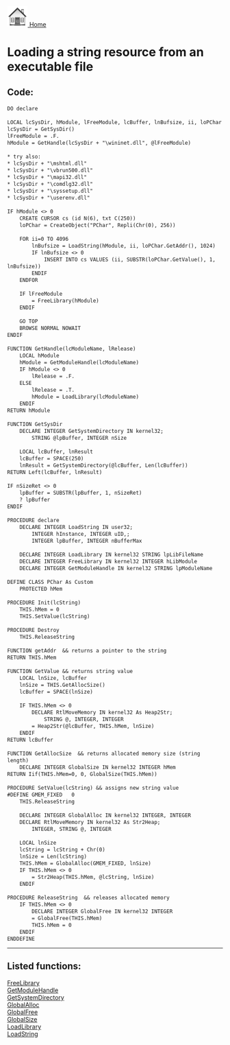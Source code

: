 [<img src="../images/home.png"> Home ](https://github.com/VFPX/Win32API)  

# Loading a string resource from an executable file

## Code:
```foxpro  
DO declare

LOCAL lcSysDir, hModule, lFreeModule, lcBuffer, lnBufsize, ii, loPChar
lcSysDir = GetSysDir()
lFreeModule = .F.
hModule = GetHandle(lcSysDir + "\wininet.dll", @lFreeModule)

* try also:
* lcSysDir + "\mshtml.dll"
* lcSysDir + "\vbrun500.dll"
* lcSysDir + "\mapi32.dll"
* lcSysDir + "\comdlg32.dll"
* lcSysDir + "\syssetup.dll"
* lcSysDir + "\userenv.dll"

IF hModule <> 0
	CREATE CURSOR cs (id N(6), txt C(250))
	loPChar = CreateObject("PChar", Repli(Chr(0), 256))

	FOR ii=0 TO 4096
		lnBufsize = LoadString(hModule, ii, loPChar.GetAddr(), 1024)
		IF lnBufsize <> 0
			INSERT INTO cs VALUES (ii, SUBSTR(loPChar.GetValue(), 1, lnBufsize))
		ENDIF
	ENDFOR

	IF lFreeModule
		= FreeLibrary(hModule)
	ENDIF
	
	GO TOP
	BROWSE NORMAL NOWAIT
ENDIF

FUNCTION GetHandle(lcModuleName, lRelease)
	LOCAL hModule
	hModule = GetModuleHandle(lcModuleName)
	IF hModule <> 0
		lRelease = .F.
	ELSE
		lRelease = .T.
		hModule = LoadLibrary(lcModuleName)
	ENDIF
RETURN hModule

FUNCTION GetSysDir
	DECLARE INTEGER GetSystemDirectory IN kernel32;
		STRING @lpBuffer, INTEGER nSize

	LOCAL lcBuffer, lnResult
	lcBuffer = SPACE(250)
	lnResult = GetSystemDirectory(@lcBuffer, Len(lcBuffer))
RETURN Left(lcBuffer, lnResult)

IF nSizeRet <> 0
	lpBuffer = SUBSTR(lpBuffer, 1, nSizeRet)
	? lpBuffer
ENDIF

PROCEDURE declare
	DECLARE INTEGER LoadString IN user32;
		INTEGER hInstance, INTEGER uID,;
		INTEGER lpBuffer, INTEGER nBufferMax

	DECLARE INTEGER LoadLibrary IN kernel32 STRING lpLibFileName
	DECLARE INTEGER FreeLibrary IN kernel32 INTEGER hLibModule
	DECLARE INTEGER GetModuleHandle IN kernel32 STRING lpModuleName

DEFINE CLASS PChar As Custom
	PROTECTED hMem

PROCEDURE Init(lcString)
	THIS.hMem = 0
	THIS.SetValue(lcString)

PROCEDURE Destroy
	THIS.ReleaseString

FUNCTION getAddr  && returns a pointer to the string
RETURN THIS.hMem

FUNCTION GetValue && returns string value
	LOCAL lnSize, lcBuffer
	lnSize = THIS.GetAllocSize()
	lcBuffer = SPACE(lnSize)

	IF THIS.hMem <> 0
		DECLARE RtlMoveMemory IN kernel32 As Heap2Str;
			STRING @, INTEGER, INTEGER
		= Heap2Str(@lcBuffer, THIS.hMem, lnSize)
	ENDIF
RETURN lcBuffer

FUNCTION GetAllocSize  && returns allocated memory size (string length)
	DECLARE INTEGER GlobalSize IN kernel32 INTEGER hMem
RETURN Iif(THIS.hMem=0, 0, GlobalSize(THIS.hMem))

PROCEDURE SetValue(lcString) && assigns new string value
#DEFINE GMEM_FIXED   0
	THIS.ReleaseString

	DECLARE INTEGER GlobalAlloc IN kernel32 INTEGER, INTEGER
	DECLARE RtlMoveMemory IN kernel32 As Str2Heap;
		INTEGER, STRING @, INTEGER

	LOCAL lnSize
	lcString = lcString + Chr(0)
	lnSize = Len(lcString)
	THIS.hMem = GlobalAlloc(GMEM_FIXED, lnSize)
	IF THIS.hMem <> 0
		= Str2Heap(THIS.hMem, @lcString, lnSize)
	ENDIF

PROCEDURE ReleaseString  && releases allocated memory
	IF THIS.hMem <> 0
		DECLARE INTEGER GlobalFree IN kernel32 INTEGER
		= GlobalFree(THIS.hMem)
		THIS.hMem = 0
	ENDIF
ENDDEFINE  
```  
***  


## Listed functions:
[FreeLibrary](../libraries/kernel32/FreeLibrary.md)  
[GetModuleHandle](../libraries/kernel32/GetModuleHandle.md)  
[GetSystemDirectory](../libraries/kernel32/GetSystemDirectory.md)  
[GlobalAlloc](../libraries/kernel32/GlobalAlloc.md)  
[GlobalFree](../libraries/kernel32/GlobalFree.md)  
[GlobalSize](../libraries/kernel32/GlobalSize.md)  
[LoadLibrary](../libraries/kernel32/LoadLibrary.md)  
[LoadString](../libraries/user32/LoadString.md)  
